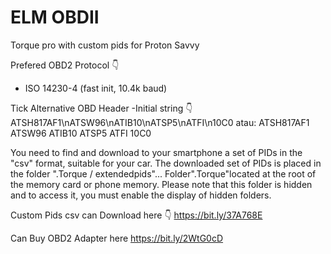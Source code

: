 # ELM OBDII
Torque pro with custom pids for Proton Savvy

Prefered OBD2 Protocol 👇
- ISO 14230-4 (fast init, 10.4k baud)

Tick Alternative OBD Header 
-Initial string 👇
ATSH817AF1\nATSW96\nATIB10\nATSP5\nATFI\n10C0
atau:
ATSH817AF1
ATSW96
ATIB10
ATSP5
ATFI
10C0

You need to find and download to your smartphone a set of PIDs in the "csv" format, suitable for your car. The downloaded set of PIDs is placed in the folder ".Torque / extendedpids"... Folder".Torque"located at the root of the memory card or phone memory. Please note that this folder is hidden and to access it, you must enable the display of hidden folders.

Custom Pids csv can Download here 👇
https://bit.ly/37A768E

Can Buy OBD2 Adapter here https://bit.ly/2WtG0cD